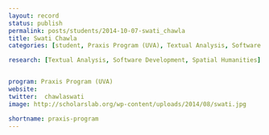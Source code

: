 ```yaml
---
layout: record
status: publish
permalink: posts/students/2014-10-07-swati_chawla
title: Swati Chawla
categories: [student, Praxis Program (UVA), Textual Analysis, Software Development, Spatial Humanities]

research: [Textual Analysis, Software Development, Spatial Humanities]


program: Praxis Program (UVA)
website: 
twitter:  chawlaswati
image: http://scholarslab.org/wp-content/uploads/2014/08/swati.jpg

shortname: praxis-program
---
```


